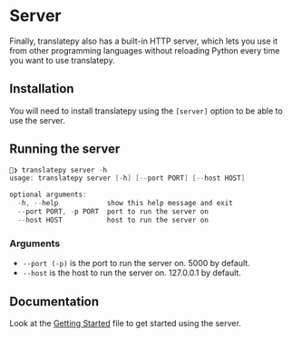 # Server

Finally, translatepy also has a built-in HTTP server, which lets you use it from other programming languages without reloading Python every time you want to use translatepy.

## Installation

You will need to install translatepy using the `[server]` option to be able to use the server.

## Running the server

```swift
🧃❯ translatepy server -h                           
usage: translatepy server [-h] [--port PORT] [--host HOST]

optional arguments:
  -h, --help            show this help message and exit
  --port PORT, -p PORT  port to run the server on
  --host HOST           host to run the server on
```

### Arguments

- `--port (-p)` is the port to run the server on. 5000 by default.
- `--host` is the host to run the server on. 127.0.0.1 by default.

## Documentation

Look at the [Getting Started](https://github.com/Animenosekai/translate/blob/main/translatepy/server/docs/Getting%20Started.md) file to get started using the server.
